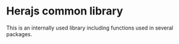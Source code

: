 # Herajs common library

This is an internally used library including functions used in several packages.
